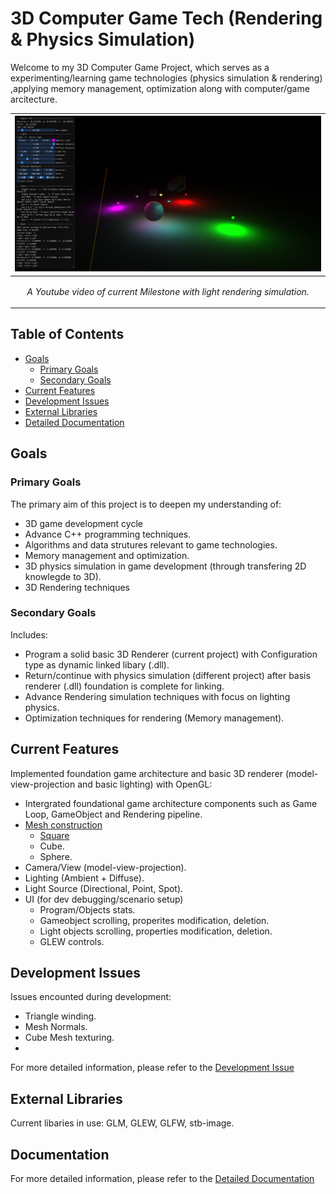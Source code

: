 # 3D Computer Game Tech (Rendering & Physics Simulation)

Welcome to my 3D Computer Game Project, which serves as a experimenting/learning game technologies (physics simulation & rendering) ,applying memory management, optimization along with computer/game arcitecture.

|<a href="https://www.youtube.com/watch?v=9skO5a-XUGg"><img src = "ReadMe_Docs/Computer Graphics.png"/>|
|:-|
|<p align = "center"> *A Youtube video of current Milestone with light rendering simulation.* </p>|

## Table of Contents
- [Goals](#goals)
  - [Primary Goals](#primary-goals)
  - [Secondary Goals](#secondary-goals)
- [Current Features](#current-features)
- [Development Issues](#development-issues)
- [External Libraries](#external-libraries)
- [Detailed Documentation](ReadMe_Doc/Documentation.md)

## Goals
### Primary Goals
The primary aim of this project is to deepen my understanding of: 
-  3D game development cycle
- Advance C++ programming techniques.
- Algorithms and data strutures relevant to game technologies.
- Memory management and optimization.
- 3D physics simulation in game development (through transfering 2D knowlegde to 3D).
- 3D Rendering techniques
  
### Secondary Goals
Includes:
- Program a solid basic 3D Renderer (current project) with Configuration type as dynamic linked libary (.dll).
- Return/continue with physics simulation (different project) after basis renderer (.dll) foundation is complete for linking.
- Advance Rendering simulation techniques with focus on lighting physics.
- Optimization techniques for rendering (Memory management). 
  

## Current Features
Implemented foundation game architecture and basic 3D renderer (model-view-projection and basic lighting) with OpenGL:
- Intergrated foundational game architecture components such as Game Loop, GameObject and Rendering pipeline.
- [Mesh construction](#mesh-construction)
  - [Square](#square-mesh)
  - Cube.
  - Sphere.
- Camera/View (model-view-projection).
- Lighting (Ambient + Diffuse).
- Light Source (Directional, Point, Spot).
- UI (for dev debugging/scenario setup)
  - Program/Objects stats.
  - Gameobject scrolling, properites modification, deletion.
  - Light objects scrolling, properties modification, deletion.
  - GLEW controls.

## Development Issues
Issues encounted during development:
- Triangle winding.
- Mesh Normals.
- Cube Mesh texturing.
- 
For more detailed information, please refer to the [Development Issue](ReadMe_Doc/DevelopmentIssue.md)

## External Libraries
Current libaries in use: GLM, GLEW, GLFW, stb-image.

  
## Documentation 
For more detailed information, please refer to the [Detailed Documentation](ReadMe_Doc/Documentation.md)
